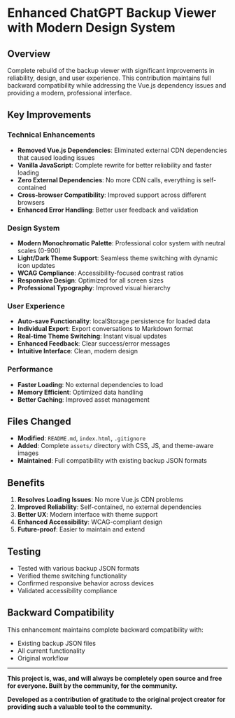 # Enhanced ChatGPT Backup Viewer with Modern Design System

## Overview

Complete rebuild of the backup viewer with significant improvements in reliability, design, and user experience. This contribution maintains full backward compatibility while addressing the Vue.js dependency issues and providing a modern, professional interface.

## Key Improvements

### Technical Enhancements
- **Removed Vue.js Dependencies**: Eliminated external CDN dependencies that caused loading issues
- **Vanilla JavaScript**: Complete rewrite for better reliability and faster loading
- **Zero External Dependencies**: No more CDN calls, everything is self-contained
- **Cross-browser Compatibility**: Improved support across different browsers
- **Enhanced Error Handling**: Better user feedback and validation

### Design System
- **Modern Monochromatic Palette**: Professional color system with neutral scales (0-900)
- **Light/Dark Theme Support**: Seamless theme switching with dynamic icon updates
- **WCAG Compliance**: Accessibility-focused contrast ratios
- **Responsive Design**: Optimized for all screen sizes
- **Professional Typography**: Improved visual hierarchy

### User Experience
- **Auto-save Functionality**: localStorage persistence for loaded data
- **Individual Export**: Export conversations to Markdown format
- **Real-time Theme Switching**: Instant visual updates
- **Enhanced Feedback**: Clear success/error messages
- **Intuitive Interface**: Clean, modern design

### Performance
- **Faster Loading**: No external dependencies to load
- **Memory Efficient**: Optimized data handling
- **Better Caching**: Improved asset management

## Files Changed

- **Modified**: `README.md`, `index.html`, `.gitignore`
- **Added**: Complete `assets/` directory with CSS, JS, and theme-aware images
- **Maintained**: Full compatibility with existing backup JSON formats

## Benefits

1. **Resolves Loading Issues**: No more Vue.js CDN problems
2. **Improved Reliability**: Self-contained, no external dependencies
3. **Better UX**: Modern interface with theme support
4. **Enhanced Accessibility**: WCAG-compliant design
5. **Future-proof**: Easier to maintain and extend

## Testing

- Tested with various backup JSON formats
- Verified theme switching functionality
- Confirmed responsive behavior across devices
- Validated accessibility compliance

## Backward Compatibility

This enhancement maintains complete backward compatibility with:
- Existing backup JSON files
- All current functionality
- Original workflow

---

**This project is, was, and will always be completely open source and free for everyone. Built by the community, for the community.**

**Developed as a contribution of gratitude to the original project creator for providing such a valuable tool to the community.**